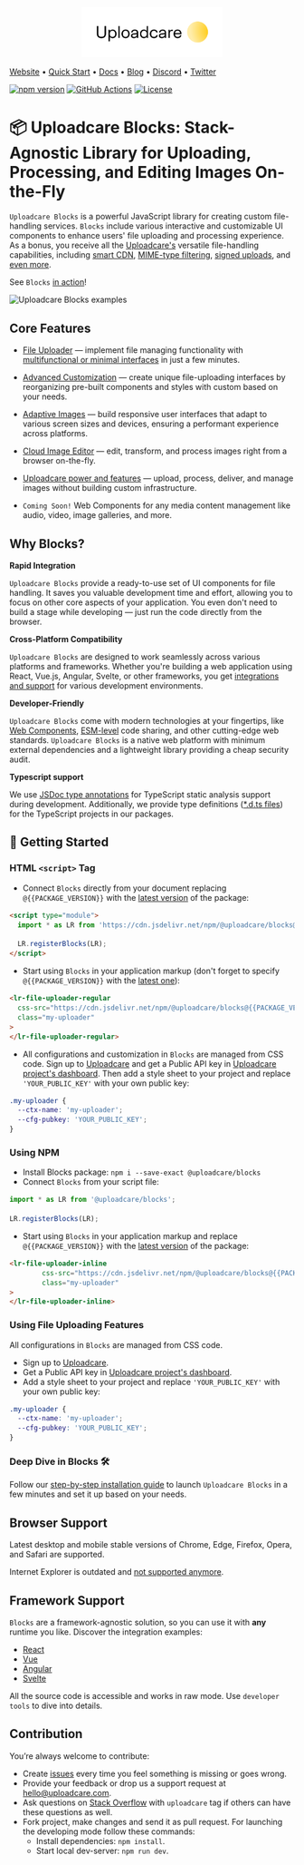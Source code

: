 <p align="center">
  <a href="https://uploadcare.com/?ref=github-readme">
    <picture>
      <source media="(prefers-color-scheme: light)" srcset="./assets/media/logo-safespace-transparent.svg">
      <source media="(prefers-color-scheme: dark)" srcset="./assets/media/logo-transparent-inverted.svg">
      <img width=250 alt="Uploadcare logo" src="./assets/media/logo-safespace-transparent.svg">
    </picture>
  </a>
</p>

[Website](https://uploadcare.com?ref=github-readme) • [Quick Start](https://uploadcare.com/docs/start/quickstart?ref=github-readme) • [Docs](https://uploadcare.com/docs?ref=github-readme) • [Blog](https://uploadcare.com/blog?ref=github-readme) • [Discord](https://discord.gg/mKWRgRsVz8?ref=github-readme) • [Twitter](https://twitter.com/Uploadcare?ref=github-readme)

[![npm version](https://badge.fury.io/js/@uploadcare%2Fblocks.svg)](https://www.npmjs.com/package/@uploadcare/blocks)
[![GitHub Actions](https://github.com/uploadcare/blocks/workflows/checks/badge.svg)](https://github.com/uploadcare/blocks/actions?query=workflow%3ABuild+branch%3Amaster)
[![License](https://img.shields.io/badge/License-MIT-blue.svg)](https://opensource.org/licenses/MIT)

# 📦  Uploadcare Blocks: Stack-Agnostic Library for Uploading, Processing, and Editing Images On-the-Fly

`Uploadcare Blocks` is a powerful JavaScript library for creating custom file-handling services. `Blocks` include various interactive and customizable UI components to enhance users' file uploading and processing experience. As a bonus, you receive all the [Uploadcare's](https://uploadcare.com/) versatile file-handling capabilities, including [smart CDN](https://uploadcare.com/docs/delivery/cdn/#content-delivery-network), [MIME-type filtering](https://uploadcare.com/docs/moderation/#file-types), [signed uploads](https://uploadcare.com/docs/security/secure-uploads/), and [even more]((https://uploadcare.com/features/)). 

See `Blocks` [in action](https://uploadcare.github.io/2bbef1a6-79b9-46cc-8d2e-1c64e78ce1c9)!

<img alt="Uploadcare Blocks examples" src="https://ucarecdn.com/8035cdc7-f0b9-4ea9-8c15-05816f315481/">

## Core Features

- [File Uploader](/solutions/file-uploader/) — implement file managing functionality with [multifunctional or minimal interfaces](https://uploadcare.com/docs/file-uploader/) in just a few minutes.
- [Advanced Customization](/blocks/) — create unique file-uploading interfaces by reorganizing pre-built components and styles with custom based on your needs.
- [Adaptive Images](/solutions/adaptive-image/) — build responsive user interfaces that adapt to various screen sizes and devices, ensuring a performant experience across platforms. 
- [Cloud Image Editor](/solutions/cloud-image-editor/) — edit, transform, and process images right from a browser on-the-fly.
- [Uploadcare power and features](https://uploadcare.com/features/) — upload, process, deliver, and manage images without building custom infrastructure.


- `Coming Soon!` Web Components for any media content management like audio, video, image galleries, and more.

## Why Blocks?
**Rapid Integration**

`Uploadcare Blocks` provide a ready-to-use set of UI components for file handling. It saves you valuable development time and effort, allowing you to focus on other core aspects of your application. You even don't need to build a stage while developing — just run the code directly from the browser.

**Cross-Platform Compatibility**

`Uploadcare Blocks` are designed to work seamlessly across various platforms and frameworks. Whether you're building a web application using React, Vue.js, Angular, Svelte, or other frameworks, you get [integrations and support](https://uploadcare.com/docs/integrations/) for various development environments.

**Developer-Friendly**

`Uploadcare Blocks` come with modern technologies at your fingertips, like [Web Components](https://developer.mozilla.org/en-US/docs/Web/API/Web_components), [ESM-level](https://developer.mozilla.org/en-US/docs/Web/JavaScript/Guide/Modules) code sharing, and other cutting-edge web standards. `Uploadcare Blocks` is a native web platform with minimum external dependencies and a lightweight library providing a cheap security audit.

**Typescript support**

We use [JSDoc type annotations](https://www.typescriptlang.org/docs/handbook/intro-to-js-ts.html) for TypeScript static analysis support during development.  Additionally, we provide type definitions ([\*.d.ts files](https://www.typescriptlang.org/docs/handbook/declaration-files/dts-from-js.html)) for the TypeScript projects in our packages.

## 🚀 Getting Started

### HTML `<script>` Tag

* Connect `Blocks` directly from your document replacing `@{{PACKAGE_VERSION}}` with the [latest version](https://github.com/uploadcare/blocks/releases) of the package:

```html
<script type="module">
  import * as LR from 'https://cdn.jsdelivr.net/npm/@uploadcare/blocks@{{PACKAGE_VERSION}}/web/blocks.min.js';
  
  LR.registerBlocks(LR);
</script>
```

* Start using `Blocks` in your application markup (don't forget to specify `@{{PACKAGE_VERSION}}` with the [latest one](https://github.com/uploadcare/blocks/releases)):

```html
<lr-file-uploader-regular
  css-src="https://cdn.jsdelivr.net/npm/@uploadcare/blocks@{{PACKAGE_VERSION}}/web/file-uploader-regular.min.css"
  class="my-uploader"
>
</lr-file-uploader-regular>
```

* All configurations and customization in `Blocks` are managed from CSS code. Sign up to [Uploadcare](https://app.uploadcare.com/accounts/signup/) and get a Public API key in [Uploadcare project's dashboard](https://app.uploadcare.com/projects/-/api-keys/). Then add a style sheet to your project and replace `'YOUR_PUBLIC_KEY'` with your own public key:

```css
.my-uploader {
  --ctx-name: 'my-uploader';
  --cfg-pubkey: 'YOUR_PUBLIC_KEY';
}
```

### Using NPM

* Install Blocks package: `npm i --save-exact @uploadcare/blocks`
* Connect `Blocks` from your script file:
```js
import * as LR from '@uploadcare/blocks';

LR.registerBlocks(LR);
```
* Start using `Blocks` in your application markup and replace `@{{PACKAGE_VERSION}}` with the [latest version](https://github.com/uploadcare/blocks/releases) of the package:
```html
<lr-file-uploader-inline
        css-src="https://cdn.jsdelivr.net/npm/@uploadcare/blocks@{{PACKAGE_VERSION}}/web/file-uploader-regular.min.css"
        class="my-uploader"
>
</lr-file-uploader-inline>
```

### Using File Uploading Features

All configurations in `Blocks` are managed from CSS code. 
* Sign up to [Uploadcare](https://app.uploadcare.com/accounts/signup/).
* Get a Public API key in [Uploadcare project's dashboard](https://app.uploadcare.com/projects/-/api-keys/). 
* Add a style sheet to your project and replace `'YOUR_PUBLIC_KEY'` with your own public key:

```css
.my-uploader {
  --ctx-name: 'my-uploader';
  --cfg-pubkey: 'YOUR_PUBLIC_KEY';
}
```

### Deep Dive in Blocks 🛠
Follow our [step-by-step installation guide](/get-started/installation/) to launch `Uploadcare Blocks` in a few minutes and set it up based on your needs.

## Browser Support

Latest desktop and mobile stable versions of Chrome, Edge, Firefox, Opera, and Safari are supported. 

Internet Explorer is outdated and [not supported anymore](https://uploadcare.com/blog/uploadcare-stops-internet-explorer-support/).

## Framework Support

`Blocks` are a framework-agnostic solution, so you can use it with **any** runtime you like. Discover the integration examples:
<br/>

- [React](https://github.com/uploadcare/uc-blocks-examples/tree/main/examples/react-uploader)
- [Vue](https://github.com/uploadcare/uc-blocks-examples/tree/main/examples/vue-uploader)
- [Angular](https://github.com/uploadcare/uc-blocks-examples/tree/main/examples/angular-uploader)
- [Svelte](https://github.com/uploadcare/uc-blocks-examples/tree/main/examples/svelte-uploader)

All the source code is accessible and works in raw mode. Use `developer tools` to dive into details.

## Contribution

You’re always welcome to contribute:
* Create [issues](https://github.com/uploadcare/blocks/issues) every time you feel something is missing or goes wrong.
* Provide your feedback or drop us a support request at <a href="mailto:hello@uploadcare.com">hello@uploadcare.com</a>.
* Ask questions on [Stack Overflow](https://stackoverflow.com/questions/tagged/uploadcare) with `uploadcare` tag if others can have these questions as well.
* Fork project, make changes and send it as pull request. For launching the developing mode follow these commands:
  * Install dependencies: `npm install`.
  * Start local dev-server: `npm run dev`.
